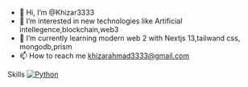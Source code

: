 - 👋 Hi, I’m @Khizar3333
- 👀 I’m interested in new technologies like Artificial intellegence,blockchain,web3
- 🌱 I’m currently learning modern web 2 with Nextjs 13,tailwand css, mongodb,prism
- 📫 How to reach me khizarahmad3333@gmail.com

Skills
[![Python](https://img.shields.io/badge/python-3.x-blue.svg)](https://www.python.org/)

<!---
Khizar3333/Khizar3333 is a ✨ special ✨ repository because its `README.md` (this file) appears on your GitHub profile.
You can click the Preview link to take a look at your changes.
--->
